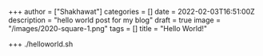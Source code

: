 +++
author = ["Shakhawat"]
categories = []
date = 2022-02-03T16:51:00Z
description = "hello world post for my blog"
draft = true
image = "/images/2020-square-1.png"
tags = []
title = "Hello World!"

+++
    ./helloworld.sh